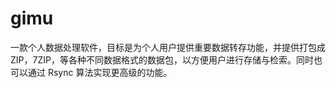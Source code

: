 # gimu
一款个人数据处理软件，目标是为个人用户提供重要数据转存功能，并提供打包成ZIP，7ZIP，等各种不同数据格式的数据包，以方便用户进行存储与检索。同时也可以通过 Rsync 算法实现更高级的功能。

